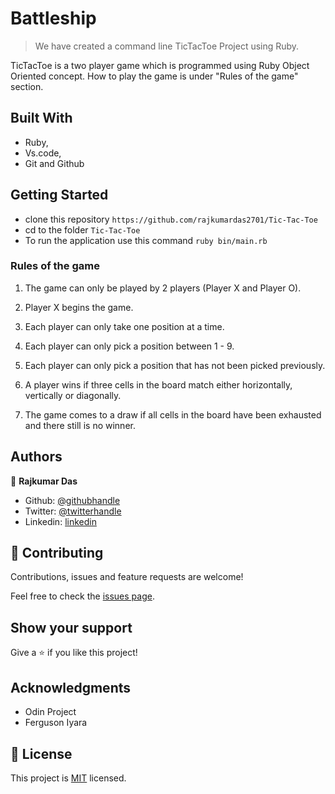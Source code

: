 # Battleship

> We have created a command line TicTacToe Project using Ruby.

TicTacToe is a two player game which is programmed using Ruby Object Oriented concept. How to play the game is under "Rules of the game" section. 

## Built With

- Ruby,
- Vs.code,
- Git and Github

## Getting Started

- clone this repository `https://github.com/rajkumardas2701/Tic-Tac-Toe`
- cd to the folder `Tic-Tac-Toe`
- To run the application use this command `ruby bin/main.rb`


### Rules of the game

1. The game can only be played by 2 players (Player X and Player O).

2. Player X begins the game.

3. Each player can only take one position at a time.

4. Each player can only pick a position between 1 - 9.

5. Each player can only pick a position that has not been picked previously.

6. A player wins if three cells in the board match either horizontally, vertically or diagonally.

7. The game comes to a draw if all cells in the board have been exhausted and there still is no winner.




## Authors

👤 **Rajkumar Das**

- Github: [@githubhandle](https://github.com/rajkumardas2701)
- Twitter: [@twitterhandle](https://twitter.com/Rajkuma58621299)
- Linkedin: [linkedin](https://www.linkedin.com/in/rajkumar-das-41308961/)

## 🤝 Contributing

Contributions, issues and feature requests are welcome!

Feel free to check the [issues page](https://github.com/rajkumardas2701/Tic-Tac-Toe/issues).

## Show your support

Give a ⭐️ if you like this project!

## Acknowledgments

- Odin Project
- Ferguson Iyara

## 📝 License

This project is [MIT](https://github.com/rajkumardas2701/Tic-Tac-Toe/blob/d0eddecbee9ad79426651402e8cea3327836d855/LICENSE) licensed.
